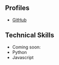 ## Profiles
* [GitHub](https://github.com/Faith2Faith)

## Technical Skills
* Coming soon:
* Python
* Javascript 
